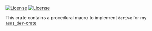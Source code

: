 [![License](https://img.shields.io/badge/License-BSD--2--Clause-blue.svg)](https://opensource.org/licenses/BSD-2-Clause)
[![License](https://img.shields.io/badge/License-MIT-blue.svg)](https://opensource.org/licenses/MIT)

This crate contains a procedural macro to implement `derive` for my
[`asn1_der`-crate](https://crates.io/crates/asn1_der)